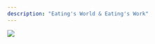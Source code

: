 ```yaml
---
description: "Eating's World & Eating's Work"
---
```


![](https://gcore.jsdelivr.net/gh/AlexLiu2022/resources/img/sky-with-clouds.jpeg)

<style>
#main {
	padding-top: 88px;
	padding-bottom: 66px;
}
.post-title {
	margin-top : 22px;
	font-size: 1.77em;
}
.post-body {
    margin-top: 0 !important;
}
</style>

<script>
let title = document.querySelector('h1.post-title.p-name');
let description = document .querySelector ('.post-description');
title.remove();
description.remove();
</script>

